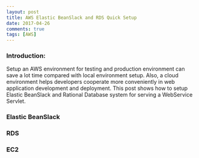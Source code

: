 ```yaml
---
layout: post
title: AWS Elastic BeanSlack and RDS Quick Setup
date: 2017-04-26
comments: true
tags: [AWS]
---
```


### Introduction:

Setup an AWS environment for testing and production environment can save
a lot time compared with local environment setup. Also, a cloud
environment helps developers cooperate more conveniently in web
application development and deployment. This post shows how to setup
 Elastic BeanSlack and Rational Database system for serving a WebService Servlet.

### Elastic BeanSlack

### RDS

### EC2

